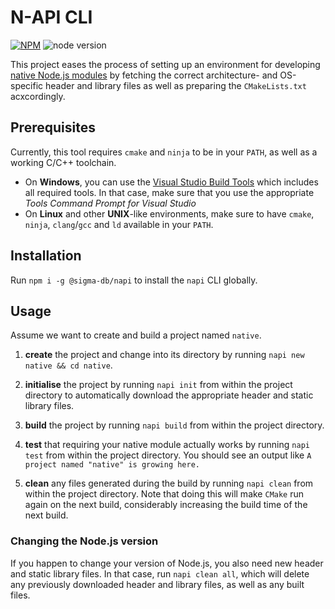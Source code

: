 # N-API CLI

[![NPM](https://img.shields.io/npm/v/@sigma-db/napi)](https://www.npmjs.com/package/@sigma-db/napi)
![node version](https://img.shields.io/node/v/@sigma-db/napi)

This project eases the process of setting up an environment for developing [native Node.js modules](https://nodejs.org/dist/latest-v13.x/docs/api/n-api.html) by fetching the correct architecture- and OS-specific header and library files as well as preparing the `CMakeLists.txt` acxcordingly.

## Prerequisites

Currently, this tool requires `cmake` and `ninja` to be in your `PATH`, as well as a working C/C++ toolchain.

* On **Windows**, you can use the [Visual Studio Build Tools](https://download.visualstudio.microsoft.com/download/pr/5446351f-19f5-4b09-98c6-a4bfacc732d7/7da4388648c92544c97407c6f052fd6bc0317db407cadab9fdcb328a34d3e317/vs_BuildTools.exe) which includes all required tools. In that case, make sure that you use the appropriate *Tools Command Prompt for Visual Studio*
* On **Linux** and other **UNIX**-like environments, make sure to have `cmake`, `ninja`, `clang`/`gcc` and `ld` available in your `PATH`.

## Installation

Run `npm i -g @sigma-db/napi` to install the `napi` CLI globally.

## Usage

Assume we want to create and build a project named `native`.

1. **create** the project and change into its directory by running `napi new native && cd native`.

2. **initialise** the project by running `napi init` from within the project directory to automatically download the appropriate header and static library files.

3. **build** the project by running `napi build` from within the project directory.

4. **test** that requiring your native module actually works by running `napi test` from within the project directory. You should see an output like `A project named "native" is growing here.`

5. **clean** any files generated during the build by running `napi clean` from within the project directory. Note that doing this will make `CMake` run again on the next build, considerably increasing the build time of the next build.

### Changing the Node.js version

If you happen to change your version of Node.js, you also need new header and static library files. In that case, run `napi clean all`, which will delete any previously downloaded header and library files, as well as any built files.
